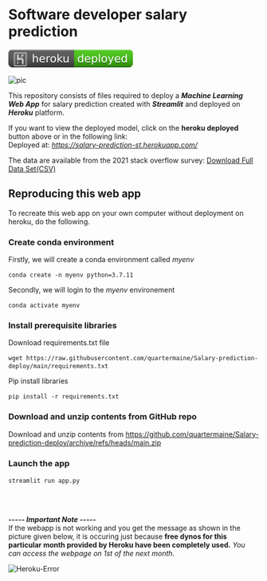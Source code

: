 # Software developer salary prediction

[![heroku deployed](https://raw.githubusercontent.com/DenisOH/pyheroku-badge/master/img/deployed-plastic.svg)](https://salary-prediction-st.herokuapp.com/)

![pic](https://github.com/quartermaine/Salary-prediction-deploy/blob/main/readme_recources/salary_app.png)

This repository consists of files required to deploy a ___Machine Learning Web App___ for salary prediction created with ___Streamlit___ and deployed on ___Heroku___ platform.

If you want to view the deployed model, click on the __heroku deployed__ button above or in the following link:<br />
Deployed at: _https://salary-prediction-st.herokuapp.com/_

The data are available from the 2021 stack overflow survey:
  [Download Full Data Set(CSV)](https://insights.stackoverflow.com/survey) 
   
   
## Reproducing this web app 
To recreate this web app on your own computer without deployment on heroku, do the following.

### Create conda environment
Firstly, we will create a conda environment called *myenv*
```
conda create -n myenv python=3.7.11
```
Secondly, we will login to the *myenv* environement
```
conda activate myenv
```
### Install prerequisite libraries

Download requirements.txt file

```
wget https://raw.githubusercontent.com/quartermaine/Salary-prediction-deploy/main/requirements.txt
```

Pip install libraries
```
pip install -r requirements.txt
```

###  Download and unzip contents from GitHub repo

Download and unzip contents from https://github.com/quartermaine/Salary-prediction-deploy/archive/refs/heads/main.zip

###  Launch the app

```
streamlit run app.py
```

<br />
<br />

<!-- A glimpse of the web app: -->

<!-- ![pic](https://github.com/quartermaine/Salary-prediction-deploy/blob/main/readme_recources/salary_app.png) -->

_**----- Important Note -----**_<br />
If the webapp is not working and you get the message as shown in the picture given below, it is occuring just because **free dynos for this particular month provided by Heroku have been completely used.** _You can access the webpage on 1st of the next month._<br />

![Heroku-Error](https://github.com/quartermaine/Salary-prediction-deploy/blob/main/readme_recources/application-error-heroku.png)




